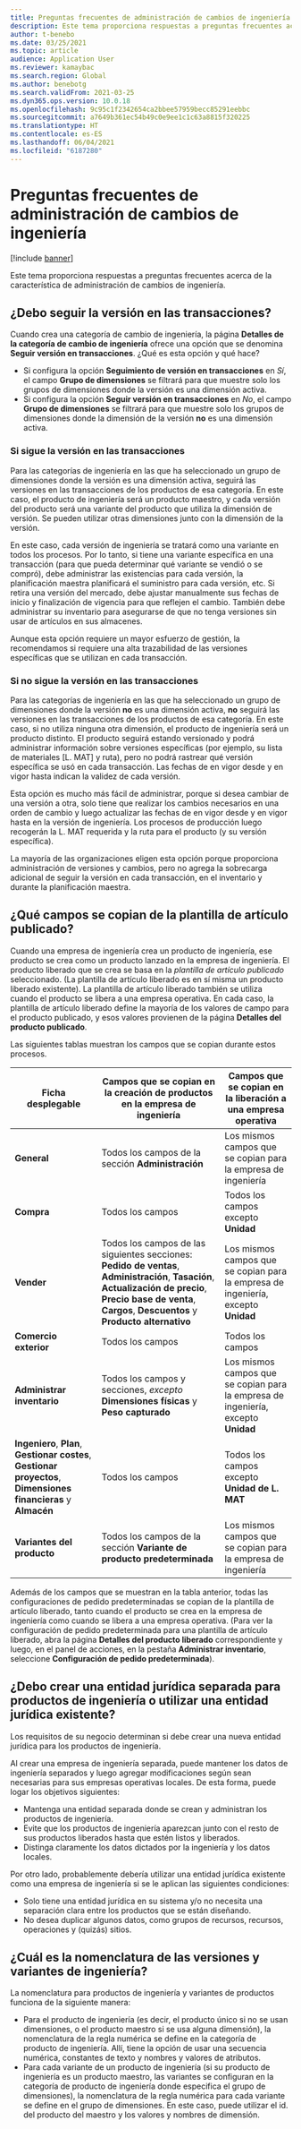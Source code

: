 ```yaml
---
title: Preguntas frecuentes de administración de cambios de ingeniería
description: Este tema proporciona respuestas a preguntas frecuentes acerca de la característica de administración de cambios de ingeniería.
author: t-benebo
ms.date: 03/25/2021
ms.topic: article
audience: Application User
ms.reviewer: kamaybac
ms.search.region: Global
ms.author: benebotg
ms.search.validFrom: 2021-03-25
ms.dyn365.ops.version: 10.0.18
ms.openlocfilehash: 9c95c1f2342654ca2bbee57959becc85291eebbc
ms.sourcegitcommit: a7649b361ec54b49c0e9ee1c1c63a8815f320225
ms.translationtype: HT
ms.contentlocale: es-ES
ms.lasthandoff: 06/04/2021
ms.locfileid: "6187280"
---
```

# <a name="engineering-change-management-faq"></a>Preguntas frecuentes de administración de cambios de ingeniería

[!include [banner](../includes/banner.md)]

Este tema proporciona respuestas a preguntas frecuentes acerca de la característica de administración de cambios de ingeniería.

## <a name="should-i-track-the-version-in-transactions"></a>¿Debo seguir la versión en las transacciones?

Cuando crea una categoría de cambio de ingeniería, la página **Detalles de la categoría de cambio de ingeniería** ofrece una opción que se denomina **Seguir versión en transacciones**. ¿Qué es esta opción y qué hace?

- Si configura la opción **Seguimiento de versión en transacciones** en *Sí*, el campo **Grupo de dimensiones** se filtrará para que muestre solo los grupos de dimensiones donde la versión es una dimensión activa.
- Si configura la opción **Seguir versión en transacciones** en *No*, el campo **Grupo de dimensiones** se filtrará para que muestre solo los grupos de dimensiones donde la dimensión de la versión **no** es una dimensión activa.

### <a name="if-you-track-the-version-in-transactions"></a>Si sigue la versión en las transacciones

Para las categorías de ingeniería en las que ha seleccionado un grupo de dimensiones donde la versión es una dimensión activa, seguirá las versiones en las transacciones de los productos de esa categoría. En este caso, el producto de ingeniería será un producto maestro, y cada versión del producto será una variante del producto que utiliza la dimensión de versión. Se pueden utilizar otras dimensiones junto con la dimensión de la versión.

En este caso, cada versión de ingeniería se tratará como una variante en todos los procesos. Por lo tanto, si tiene una variante específica en una transacción (para que pueda determinar qué variante se vendió o se compró), debe administrar las existencias para cada versión, la planificación maestra planificará el suministro para cada versión, etc. Si retira una versión del mercado, debe ajustar manualmente sus fechas de inicio y finalización de vigencia para que reflejen el cambio. También debe administrar su inventario para asegurarse de que no tenga versiones sin usar de artículos en sus almacenes.

Aunque esta opción requiere un mayor esfuerzo de gestión, la recomendamos si requiere una alta trazabilidad de las versiones específicas que se utilizan en cada transacción.

### <a name="if-you-dont-track-the-version-in-transactions"></a>Si no sigue la versión en las transacciones

Para las categorías de ingeniería en las que ha seleccionado un grupo de dimensiones donde la versión **no** es una dimensión activa, **no** seguirá las versiones en las transacciones de los productos de esa categoría. En este caso, si no utiliza ninguna otra dimensión, el producto de ingeniería será un producto distinto. El producto seguirá estando versionado y podrá administrar información sobre versiones específicas (por ejemplo, su lista de materiales \[L. MAT] y ruta), pero no podrá rastrear qué versión específica se usó en cada transacción. Las fechas de en vigor desde y en vigor hasta indican la validez de cada versión.

Esta opción es mucho más fácil de administrar, porque si desea cambiar de una versión a otra, solo tiene que realizar los cambios necesarios en una orden de cambio y luego actualizar las fechas de en vigor desde y en vigor hasta en la versión de ingeniería. Los procesos de producción luego recogerán la L. MAT requerida y la ruta para el producto (y su versión específica).

La mayoría de las organizaciones eligen esta opción porque proporciona administración de versiones y cambios, pero no agrega la sobrecarga adicional de seguir la versión en cada transacción, en el inventario y durante la planificación maestra.

## <a name="which-fields-are-copied-from-the-released-item-template"></a>¿Qué campos se copian de la plantilla de artículo publicado?

Cuando una empresa de ingeniería crea un producto de ingeniería, ese producto se crea como un producto lanzado en la empresa de ingeniería. El producto liberado que se crea se basa en la *plantilla de artículo publicado* seleccionado. (La plantilla de artículo liberado es en sí misma un producto liberado existente). La plantilla de artículo liberado también se utiliza cuando el producto se libera a una empresa operativa. En cada caso, la plantilla de artículo liberado define la mayoría de los valores de campo para el producto publicado, y esos valores provienen de la página **Detalles del producto publicado**.

Las siguientes tablas muestran los campos que se copian durante estos procesos.

| Ficha desplegable | Campos que se copian en la creación de productos en la empresa de ingeniería | Campos que se copian en la liberación a una empresa operativa |
|---|---|---|
| **General** | Todos los campos de la sección **Administración** | Los mismos campos que se copian para la empresa de ingeniería |
| **Compra** | Todos los campos | Todos los campos excepto **Unidad** |
| **Vender** | Todos los campos de las siguientes secciones: **Pedido de ventas**, **Administración**, **Tasación**, **Actualización de precio**, **Precio base de venta**, **Cargos**, **Descuentos** y **Producto alternativo** | Los mismos campos que se copian para la empresa de ingeniería, excepto **Unidad** |
| **Comercio exterior** | Todos los campos | Todos los campos |
| **Administrar inventario** | Todos los campos y secciones, *excepto* **Dimensiones físicas** y **Peso capturado** | Los mismos campos que se copian para la empresa de ingeniería, excepto **Unidad** |
| **Ingeniero**, **Plan**, **Gestionar costes**, **Gestionar proyectos**, **Dimensiones financieras** y **Almacén** | Todos los campos | Todos los campos excepto **Unidad de L. MAT** |
| **Variantes del producto** | Todos los campos de la sección **Variante de producto predeterminada** | Los mismos campos que se copian para la empresa de ingeniería |

Además de los campos que se muestran en la tabla anterior, todas las configuraciones de pedido predeterminadas se copian de la plantilla de artículo liberado, tanto cuando el producto se crea en la empresa de ingeniería como cuando se libera a una empresa operativa. (Para ver la configuración de pedido predeterminada para una plantilla de artículo liberado, abra la página **Detalles del producto liberado** correspondiente y luego, en el panel de acciones, en la pestaña **Administrar inventario**, seleccione **Configuración de pedido predeterminada**).

## <a name="should-i-create-a-separate-legal-entity-for-engineering-products-or-use-an-existing-legal-entity"></a>¿Debo crear una entidad jurídica separada para productos de ingeniería o utilizar una entidad jurídica existente?

Los requisitos de su negocio determinan si debe crear una nueva entidad jurídica para los productos de ingeniería.

Al crear una empresa de ingeniería separada, puede mantener los datos de ingeniería separados y luego agregar modificaciones según sean necesarias para sus empresas operativas locales. De esta forma, puede logar los objetivos siguientes:

- Mantenga una entidad separada donde se crean y administran los productos de ingeniería.
- Evite que los productos de ingeniería aparezcan junto con el resto de sus productos liberados hasta que estén listos y liberados.
- Distinga claramente los datos dictados por la ingeniería y los datos locales.

Por otro lado, probablemente debería utilizar una entidad jurídica existente como una empresa de ingeniería si se le aplican las siguientes condiciones:

- Solo tiene una entidad jurídica en su sistema y/o no necesita una separación clara entre los productos que se están diseñando.
- No desea duplicar algunos datos, como grupos de recursos, recursos, operaciones y (quizás) sitios.

## <a name="what-is-the-nomenclature-for-engineering-versions-and-variants"></a>¿Cuál es la nomenclatura de las versiones y variantes de ingeniería?

La nomenclatura para productos de ingeniería y variantes de productos funciona de la siguiente manera:

- Para el producto de ingeniería (es decir, el producto único si no se usan dimensiones, o el producto maestro si se usa alguna dimensión), la nomenclatura de la regla numérica se define en la categoría de producto de ingeniería. Allí, tiene la opción de usar una secuencia numérica, constantes de texto y nombres y valores de atributos.
- Para cada variante de un producto de ingeniería (si su producto de ingeniería es un producto maestro, las variantes se configuran en la categoría de producto de ingeniería donde especifica el grupo de dimensiones), la nomenclatura de la regla numérica para cada variante se define en el grupo de dimensiones. En este caso, puede utilizar el id. del producto del maestro y los valores y nombres de dimensión.
